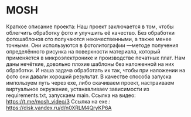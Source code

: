 # MOSH
Краткое описание проекта: Наш проект заключается в том, чтобы облегчить обработку фото и улучшить её качество. Без обработки фотошаблонов ото получаются некачественными, а также менее точными. Они используются в фотолитографии —методе получения определённого рисунка на поверхности материала, который применяется в микроэлектронике и производстве печатных плат. Нам даны нечёткие, довольно плохие шаблоны без наложенной на них обработки. И наша задача обработать их так, чтобы при наложении на фото они давали хороший результат. В качестве способа запуска импользуем путь через exe, либо скачиваем проект, настраиваем виртуальное окружение, устанавливаеv зависимости из requirements.txt, запускаем main. Ссылка на видео: https://t.me/mosh_video/3
Ссылка на exe.: https://disk.yandex.ru/d/n0XRLM4QryKP6A
